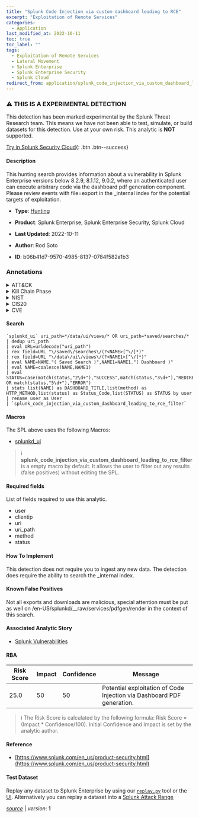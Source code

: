 ```yaml
---
title: "Splunk Code Injection via custom dashboard leading to RCE"
excerpt: "Exploitation of Remote Services"
categories:
  - Application
last_modified_at: 2022-10-11
toc: true
toc_label: ""
tags:
  - Exploitation of Remote Services
  - Lateral Movement
  - Splunk Enterprise
  - Splunk Enterprise Security
  - Splunk Cloud
redirect_from: application/splunk_code_injection_via_custom_dashboard_leading_to_rce/
---
```


### :warning: THIS IS A EXPERIMENTAL DETECTION
This detection has been marked experimental by the Splunk Threat Research team. This means we have not been able to test, simulate, or build datasets for this detection. Use at your own risk. This analytic is **NOT** supported.


[Try in Splunk Security Cloud](https://www.splunk.com/en_us/cyber-security.html){: .btn .btn--success}

#### Description

This hunting search provides information about a vulnerability in Splunk Enterprise versions below 8.2.9, 8.1.12, 9.0.2, where an authenticated user can execute arbitrary code via the dashboard pdf generation component. Please review events with file=export in the _internal index for the potential targets of exploitation.

- **Type**: [Hunting](https://github.com/splunk/security_content/wiki/Detection-Analytic-Types)
- **Product**: Splunk Enterprise, Splunk Enterprise Security, Splunk Cloud

- **Last Updated**: 2022-10-11
- **Author**: Rod Soto
- **ID**: b06b41d7-9570-4985-8137-0784f582a1b3

### Annotations
<details>
  <summary>ATT&CK</summary>

<div markdown="1">

#### [ATT&CK](https://attack.mitre.org/)

| ID          | Technique   | Tactic         |
| ----------- | ----------- |--------------- |
| [T1210](https://attack.mitre.org/techniques/T1210/) | Exploitation of Remote Services | Lateral Movement |

</div>
</details>


<details>
  <summary>Kill Chain Phase</summary>

<div markdown="1">

* Exploitation


</div>
</details>


<details>
  <summary>NIST</summary>

<div markdown="1">

* DE.AE



</div>
</details>

<details>
  <summary>CIS20</summary>

<div markdown="1">

* CIS 10



</div>
</details>

<details>
  <summary>CVE</summary>

<div markdown="1">


</div>
</details>


#### Search

```
`splunkd_ui` uri_path=*/data/ui/views/* OR uri_path=*saved/searches/* 
| dedup uri_path 
| eval URL=urldecode("uri_path")
| rex field=URL "\/saved\/searches\/(?<NAME>[^\/]*)" 
| rex field=URL "\/data\/ui\/views\/(?<NAME1>[^\/]*)" 
| eval NAME=NAME."( Saved Search )",NAME1=NAME1."( Dashboard )" 
| eval NAME=coalesce(NAME,NAME1) 
| eval STATUS=case(match(status,"2\d+"),"SUCCESS",match(status,"3\d+"),"REDIRECTION",match(status,"4\d+") OR match(status,"5\d+"),"ERROR") 
| stats list(NAME) as DASHBOARD_TITLE,list(method) as HTTP_METHOD,list(status) as Status_Code,list(STATUS) as STATUS by user 
| rename user as User 
| `splunk_code_injection_via_custom_dashboard_leading_to_rce_filter`
```

#### Macros
The SPL above uses the following Macros:
* [splunkd_ui](https://github.com/splunk/security_content/blob/develop/macros/splunkd_ui.yml)

> :information_source:
> **splunk_code_injection_via_custom_dashboard_leading_to_rce_filter** is a empty macro by default. It allows the user to filter out any results (false positives) without editing the SPL.



#### Required fields
List of fields required to use this analytic.
* user
* clientip
* uri
* uri_path
* method
* status



#### How To Implement
This detection does not require you to ingest any new data. The detection does require the ability to search the _internal index.
#### Known False Positives
Not all exports and downloads are malicious, special attention must be put as well on /en-US/splunkd/__raw/services/pdfgen/render in the context of this search.

#### Associated Analytic Story
* [Splunk Vulnerabilities](/stories/splunk_vulnerabilities)




#### RBA

| Risk Score  | Impact      | Confidence   | Message      |
| ----------- | ----------- |--------------|--------------|
| 25.0 | 50 | 50 | Potential exploitation of Code Injection via Dashboard PDF generation. |


> :information_source:
> The Risk Score is calculated by the following formula: Risk Score = (Impact * Confidence/100). Initial Confidence and Impact is set by the analytic author.


#### Reference

* [https://www.splunk.com/en_us/product-security.html](https://www.splunk.com/en_us/product-security.html)



#### Test Dataset
Replay any dataset to Splunk Enterprise by using our [`replay.py`](https://github.com/splunk/attack_data#using-replaypy) tool or the [UI](https://github.com/splunk/attack_data#using-ui).
Alternatively you can replay a dataset into a [Splunk Attack Range](https://github.com/splunk/attack_range#replay-dumps-into-attack-range-splunk-server)




[*source*](https://github.com/splunk/security_content/tree/develop/detections/application/splunk_code_injection_via_custom_dashboard_leading_to_rce.yml) \| *version*: **1**